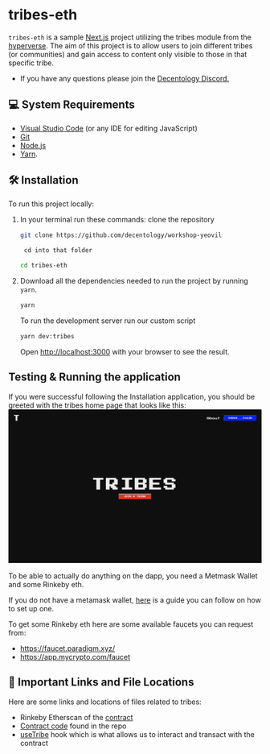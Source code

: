 

# tribes-eth

`tribes-eth` is a sample [Next.js](https://nextjs.org/) project utilizing the tribes module from the [hyperverse](https://www.decentology.com/hyperverse). The aim of this project is to allow users to join different tribes (or communities) and gain access to content only visible to those in that specific tribe.

- If you have any questions please join the [Decentology Discord.](http://discord.gg/decentology)


## 💻 System Requirements
- [Visual Studio Code](https://code.visualstudio.com/download) (or any IDE for editing JavaScript)
- [Git](https://git-scm.com/)
- [Node.js](https://nodejs.org/en/)
- [Yarn](https://classic.yarnpkg.com/en/docs/install#mac-stable). 


## 🛠 Installation
To run this project locally:

1. In your terminal run these commands:
    clone the repository
    ```bash
    git clone https://github.com/decentology/workshop-yeovil
    ```
        cd into that folder
    ```bash
    cd tribes-eth 
    ```
    

2. Download all the dependencies needed to run the project by running `yarn`. 
    ```bash
    yarn
    ```
    To run the development server run our custom script 
    ```bash
    yarn dev:tribes
    ```
    

    Open [http://localhost:3000](http://localhost:3000/) with your browser to see the result. 


## Testing & Running the application
If you were successful following the Installation application, you should be greeted with the tribes home page that looks like this:
<img src="./apps/ethereum/tribes/public/tribes-home.png" alt="tribes"/>

To be able to actually do anything on the dapp, you need a Metmask Wallet and some Rinkeby eth.

If you do not have a metamask wallet, [here](https://www.surgewomen.io/learn-about-web3/set-up-metamask-wallet) is a guide you can follow on how to set up one.

To get some Rinkeby eth here are some available faucets you can request from:
- https://faucet.paradigm.xyz/
- https://app.mycrypto.com/faucet

## 📌 Important Links and File Locations

Here are some links and locations of files related to tribes:

- Rinkeby Etherscan of the [contract](https://rinkeby.etherscan.io/address/0x410E22b393B3A90953c0677F2282E331580ed45b)
- [Contract code](https://github.com/decentology/workshop-yeovil/blob/workshop/yeovil/packages/hyperverse-ethereum-tribes/contracts/Tribes.sol) found in the repo
- [useTribe](https://github.com/decentology/workshop-yeovil/blob/workshop/yeovil/packages/hyperverse-ethereum-tribes/source/useTribes.ts) hook which is what allows us to interact and transact with the contract
